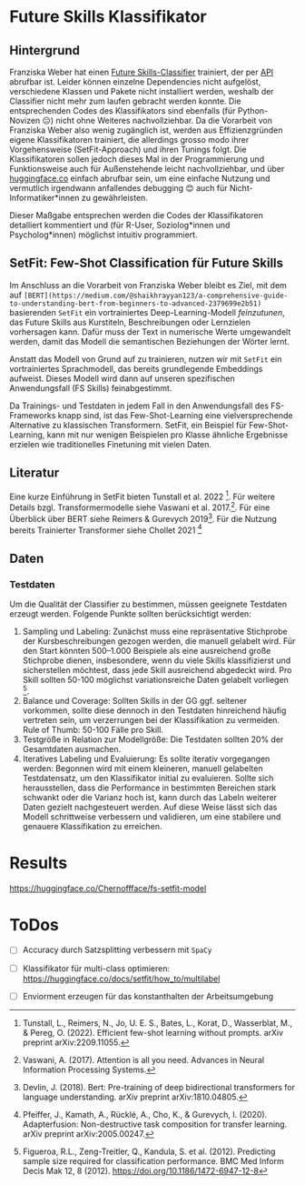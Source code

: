 # Future Skills Klassifikator

## Hintergrund

Franziska Weber hat einen [Future Skills-Classifier](http://srv-data01:30080/hex/future_skill_classification) trainiert, der per [API](http://srv-data01:30080/hex/future_skill_classifier_api) abrufbar ist. Leider können einzelne Dependencies nicht aufgelöst, verschiedene Klassen und Pakete nicht installiert werden, weshalb der Classifier nicht mehr zum laufen gebracht werden konnte. Die entsprechenden Codes des Klassifikators sind ebenfalls (für Python-Novizen 😑) nicht ohne Weiteres nachvollziehbar. Da die Vorarbeit von Franziska Weber also wenig zugänglich ist, werden aus Effizienzgründen eigene Klassifikatoren trainiert, die allerdings grosso modo ihrer Vorgehensweise (SetFit-Approach) und ihren Tunings folgt. Die Klassifikatoren sollen jedoch dieses Mal in der Programmierung und Funktionsweise auch für Außenstehende leicht nachvollziehbar, und über [huggingface.co](https://huggingface.co/) einfach abrufbar sein, um eine einfache Nutzung und vermutlich irgendwann anfallendes debugging 😊 auch für Nicht-Informatiker\*innen zu gewährleisten.

Dieser Maßgabe entsprechen werden die Codes der Klassifikatoren detalliert kommentiert und (für R-User, Soziolog\*innen und Psycholog\*innen) möglichst intuitiv programmiert.

##  SetFit: Few-Shot Classification für Future Skills

Im Anschluss an die Vorarbeit von Franziska Weber bleibt es Ziel, mit dem auf `[BERT](https://medium.com/@shaikhrayyan123/a-comprehensive-guide-to-understanding-bert-from-beginners-to-advanced-2379699e2b51)` basierenden `SetFit` ein vortrainiertes Deep-Learning-Modell *feinzutunen*, das Future Skills aus Kurstiteln, Beschreibungen oder Lernzielen vorhersagen kann. Dafür muss der Text in numerische Werte umgewandelt werden, damit das Modell die semantischen Beziehungen der Wörter lernt.

Anstatt das Modell von Grund auf zu trainieren, nutzen wir mit `SetFit` ein vortrainiertes Sprachmodell, das bereits grundlegende Embeddings aufweist. Dieses Modell wird dann auf unseren spezifischen Anwendungsfall (FS Skills) feinabgestimmt. 

Da Trainings- und Testdaten in jedem Fall in den Anwendungsfall des FS-Frameworks knapp sind, ist das Few-Shot-Learning eine vielversprechende Alternative zu klassischen Transformern. SetFit, ein Beispiel für Few-Shot-Learning, kann mit nur wenigen Beispielen pro Klasse ähnliche Ergebnisse erzielen wie traditionelles Finetuning mit vielen Daten.

## Literatur

Eine kurze Einführung in SetFit bieten Tunstall et al. 2022 [^2]. Für weitere Details bzgl. Transformermodelle siehe Vaswani et al. 2017.[^3]. Für eine Überblick über BERT siehe Reimers & Gurevych 2019[^4]. Für die Nutzung bereits Trainierter Transformer siehe Chollet 2021 [^5]

## Daten

### Testdaten

Um die Qualität der Classifier zu bestimmen, müssen geeignete Testdaten erzeugt werden. Folgende Punkte sollten berücksichtigt werden:

1. Sampling und Labeling: Zunächst muss eine repräsentative Stichprobe der Kursbeschreibungen gezogen werden, die manuell gelabelt wird. Für den Start könnten 500–1.000 Beispiele als eine ausreichend große Stichprobe dienen, insbesondere, wenn du viele Skills klassifizierst und sicherstellen möchtest, dass jede Skill ausreichend abgedeckt wird. Pro Skill sollten 50-100 möglichst variationsreiche Daten gelabelt vorliegen [^1].
2. Balance und Coverage: Sollten Skills in der GG ggf. seltener vorkommen, sollte diese dennoch in den Testdaten hinreichend häufig vertreten sein, um verzerrungen bei der Klassifikation zu vermeiden. Rule of Thumb: 50-100 Fälle pro Skill. 
3. Testgröße in Relation zur Modellgröße: Die Testdaten sollten 20% der Gesamtdaten ausmachen. 
4. Iteratives Labeling und Evaluierung: Es sollte iterativ vorgegangen werden: Begonnen wird mit einem kleineren, manuell gelabelten Testdatensatz, um den Klassifikator initial zu evaluieren. Sollte sich herausstellen, dass die Performance in bestimmten Bereichen stark schwankt oder die Varianz hoch ist, kann durch das Labeln weiterer Daten gezielt nachgesteuert werden. Auf diese Weise lässt sich das Modell schrittweise verbessern und validieren, um eine stabilere und genauere Klassifikation zu erreichen. 

# Results

https://huggingface.co/Chernoffface/fs-setfit-model


# ToDos

- [ ]  Accuracy durch Satzsplitting verbessern mit `SpaCy` 
- [ ]  Klassifikator für multi-class optimieren: https://huggingface.co/docs/setfit/how_to/multilabel
- [ ]  Enviorment erzeugen für das konstanthalten der Arbeitsumgebung

 


[^1]: Figueroa, R.L., Zeng-Treitler, Q., Kandula, S. et al. (2012). Predicting sample size required for classification performance. BMC Med Inform Decis Mak 12, 8 (2012). https://doi.org/10.1186/1472-6947-12-8
[^2]: Tunstall, L., Reimers, N., Jo, U. E. S., Bates, L., Korat, D., Wasserblat, M., & Pereg, O. (2022). Efficient few-shot learning without prompts. arXiv preprint arXiv:2209.11055.
[^3]: Vaswani, A. (2017). Attention is all you need. Advances in Neural Information Processing Systems.
[^4]: Devlin, J. (2018). Bert: Pre-training of deep bidirectional transformers for language understanding. arXiv preprint arXiv:1810.04805.
[^5]: Pfeiffer, J., Kamath, A., Rücklé, A., Cho, K., & Gurevych, I. (2020). Adapterfusion: Non-destructive task composition for transfer learning. arXiv preprint arXiv:2005.00247.
